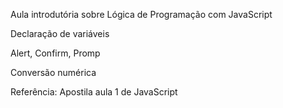 Aula introdutória sobre Lógica de Programação com JavaScript

Declaração de variáveis

Alert, Confirm, Promp

Conversão numérica

Referência: Apostila aula 1 de JavaScript

